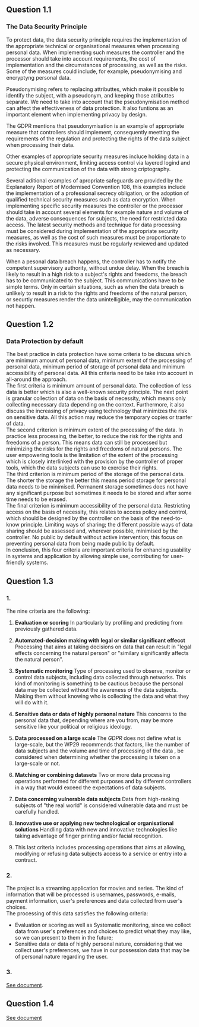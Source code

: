 ## Question 1.1

### The Data Security Principle 

To protect data, the data security principle requires the implementation of the appropriate technical or organisational measures when processing personal data.
When implementing such measures the controller and the processor should take into account requirements, the cost of implementation and the circumstances of processing, as well as the risks. Some of the measures could include, for example, pseudonymising and encryptyng personal data.<br/>


Pseudonymising refers to replacing attributtes, which make it possible to identify the subject, with a pseudonym, and keeping those atributtes separate. We need to take into account that the pseudonymisation method can affect the effectiveness of data protection. It also funtions as an important element when implementing privacy by design. <br/>

The GDPR mentions that pseudonymisation is an example of appropriate measure that controllers should implement, consequently meetting the requirements of the regulation and protecting the rights of the data subject when processing their data.<br/>

Other examples of appropriate security measures incluce holding data in a secure physical environment, limiting access control via layered logind and protecting the communication of the data with strong criptography.<br/>

Several aditional examples of apropriate safeguards are provided by the Explanatory Report of Modernised Convention 108, this examples include the implementation of a professional secrecy obligation, or the adoption of qualified technical security measures such as data encryption. When implementing specific security measures the controller or the processor should take in account several elements for example nature and volume of the data, adverse consequences for subjects, the need for restricted data access. The latest security methods and technique for data processing must be considered during implementation of the appropriate security measures, as well as the cost of such measures must be proportionate to the risks involved. This measures must be regularly reviewed and updated as necessary.
<br/>

When a pesonal data breach happens, the controller has to notify the competent supervisory authority, without undue delay. When the breach is likely to result in a high risk to a subject's rights and freedoms, the breach has to be communicated to the subject. This communications have to be simple terms. Only in certain situations, such as when the data breach is unlikely to result in a risk to the rights and freedoms of the natural person, or securtiy measures render the data unintelligible, may the communication not happen.



## Question 1.2
### Data Protection by default

The best practice in data protection have some criteria to be discuss which are minimum amount of personal data, minimum extent of the processing of personal data, minimum period of storage of personal data and minimum accessibility of personal data. All this criteria need to be take into account in all-around the approach.<br/>
The first criteria is minimum amount of personal data. The collection of less data is better which is also a well-known security principle. The next point is granular collection of data on the basis of necessity, which means only collecting necessary data depending on the context. Furthermore, it also discuss the increasing of privacy using technology that minimizes the risk on sensitive data. All this action may reduce the temporary copies or tranfer of data. <br/>
The second criterion is minimum extent of the processing of the data. In practice less processing, the better, to reduce the risk for the rights and freedoms of a person. This means data can still be processed but minimizing the risks for the rights and freedoms of natural persons. The user empowering tools is the limitation of the extent of the processing which is closely interlinked with the provision by the controller of proper tools, which the data subjects can use to exercise their rights. <br/>
The third criterion is minimum period of the storage of the personal data. The shorter the storage the better this means period storage for personal data needs to be minimised. Permanent storage sometimes does not have any significant purpose but sometimes it needs to be stored and  after some time needs to be erased. <br/>
The final criterion is minimum accessibility of the personal data. Restricting access on the basis of necessity, this relates to access policy and control, which should be designed by the controller on the basis of the need-to-know principle. Limiting ways of sharing; the different possible ways of data sharing should be assessed and, wherever possible, minimised by the controller. No public by default without active intervention; this focus on preventing personal data from being made public by default. <br/>
In conclusion, this four criteria are important criteria for enhancing usability in systems and application by allowing simple use, contributing for user-friendly systems. <br/>

## Question 1.3
### 1.

The nine criteria are the following:
1. __Evaluation or scoring__
	In particularly by profiling and predicting from previously gathered data.<br/>

2. __Automated-decision making with legal or similar significant effecct__
	Processing that aims at taking decisions on data that can result in "legal effects concerning the natural person" or "similary significantly affects the natural person".<br/>

3. __Systematic monitoring__
	Type of processing used to observe, monitor or control data subjects, including data collected through networks. This kind of monitoring is something to be cautious because the personal data may be collected without the awareness of the data subjects. Making them without knowing who is collecting the data and what they will do with it.<br/>

4. __Sensitive data or data of highly personal nature__
	This concerns to the personal data that, depending where are you from, may be more sensitive like your political or religious ideology.<br/>

5. __Data processed on a large scale__
	The *GDPR* does not define what is large-scale, but the WP29 recommends that factors, like the number of data subjects and the volume and time of processing of the data  , be considered when determining whether the processing is taken on a large-scale or not.<br/>	

6. __Matching or combining datasets__
	Two or more data processing operations performed for different purposes and by different controllers in a way that would exceed the expectations of data subjects.<br/>

7. __Data concerning vulnerable data subjects__
	Data from high-ranking subjects of "the real world" is considered vulnerable data and must be carefully handled.<br/> 

8. __Innovative use or applying new technological or organisational solutions__
	Handling data with new and innovative technologies like	taking advantage of finger printing and/or facial recognition.<br/>

9. This last criteria includes processing operations that aims at allowing, modifying or refusing data subjects access to a service or entry into a contract.<br/>  		
 
### 2.
The project is a streaming application for movies and series. The kind of information that will be processed is usernames, passwords, e-mails, payment information, user's preferences and data collected from user's choices. <br/>
The processing of this data satisfies the following criteria: <br/>
- Evaluation or scoring as well as Systematic monitoring, since we collect data from user's preferences and choices to predict what they may like, so we can present to them in the future;
- Sensitive data or data of highly personal nature, considering that we collect user's preferences, we have in our possession data that may be of personal nature regarding the user.

### 3.
[See document](DPIA/ICOdpia-template.pdf).


## Question 1.4 

[See document](DPIA/PIA-Privacy-Impact-Assessment.pdf)

